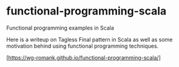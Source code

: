 # functional-programming-scala
Functional programming examples in Scala

Here is a writeup on Tagless Final pattern in Scala as well as some motivation behind using functional programming techniques.

[https://wg-romank.github.io/functional-programming-scala/]
